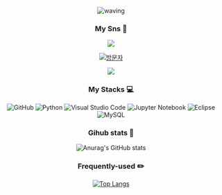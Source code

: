 <div align="center">

![waving](https://capsule-render.vercel.app/api?type=waving&height=250&text=&fontAlign=80&fontAlignY=40&color=gradient)

<h3 align="center">My Sns 📱</h3>

<a href="https://www.instagram.com/a1wxys/"><img src="https://img.shields.io/badge/Instagram-E4405F?style=flat-square&logo=Instagram&logoColor=white&link=https://www.instagram.com/a1wxys/"/></a>

[![방문자](https://hits.seeyoufarm.com/api/count/incr/badge.svg?url=https%3A%2F%2Fgithub.com%2FNamerim&count_bg=%23ED6DA3&title_bg=%2386757E&icon=&icon_color=%23E1DEDE&title=GitHub&edge_flat=false)](https://github.com/vskyv1101)
<p>
  
<a href="https://hits.seeyoufarm.com"><img src="https://hits.seeyoufarm.com/api/count/incr/badge.svg?url=https%3A%2F%2Fgithub.com%2Fvskyv1101&count_bg=%2326CFFF&title_bg=%23555555&icon=gitpod.svg&icon_color=%23E7E7E7&title=GitHub&edge_flat=false"/></a>
  
<h3 align="center">My Stacks 💻 </h3>

![GitHub](https://img.shields.io/badge/github-%23121011.svg?style=for-the-badge&logo=github&logoColor=white)
![Python](https://img.shields.io/badge/python-3670A0?style=for-the-badge&logo=python&logoColor=ffdd54)
![Visual Studio Code](https://img.shields.io/badge/Visual%20Studio%20Code-0078d7.svg?style=for-the-badge&logo=visual-studio-code&logoColor=white)
![Jupyter Notebook](https://img.shields.io/badge/jupyter-%23FA0F00.svg?style=for-the-badge&logo=jupyter&logoColor=white)
![Eclipse](https://img.shields.io/badge/Eclipse-FE7A16.svg?style=for-the-badge&logo=Eclipse&logoColor=white)
![MySQL](https://img.shields.io/badge/mysql-%2300f.svg?style=for-the-badge&logo=mysql&logoColor=white)<br>
<h3 align="center">Gihub stats 📓</h3>
  
![Anurag's GitHub stats](https://github-readme-stats.vercel.app/api?username=vskyv1101&show_icons=true&theme=dark)<br>
  
<h3 align="center"> Frequently-used ✏️ </h3>

[![Top Langs](https://github-readme-stats.vercel.app/api/top-langs/?username=vskyv1101&layout=compact)](https://github.com/vskyv1101/github-readme-stats)<br>
